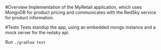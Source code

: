 #Overview
Implementation of the MyRetail application, which uses MongoDB for product pricing and communicates with the RedSky service for product information.

#Tests
Tests standup the app, using an embedded mongo instance and a mock server for the redsky api.

Run
```./gradlew test```



